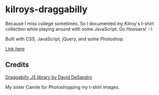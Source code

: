 # kilroys-draggabilly
Because I miss college sometimes. So I documented my Kilroy's t-shirt collection while playing around with some JavaScript. Go Hoosiers! :-)

Built with CSS, JavaScript, jQuery, and some Photoshop.

[Link here](https://kilroys-draggabilly.herokuapp.com/)

## Credits
[Draggabilly JS library by David DeSandro](https://github.com/desandro/draggabilly)

My sister Camile for Photoshopping my t-shirt images. 
